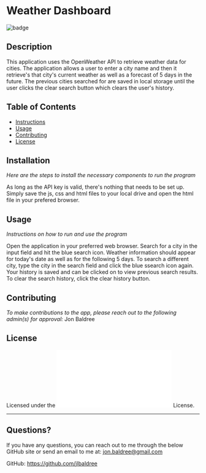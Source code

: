 # Weather Dashboard

![badge](https://img.shields.io/badge/license-Apache-brightgreen)<br>

## Description 

This application uses the OpenWeather API to retrieve weather data for cities. The application allows a user to enter a city name and then it retrieve's that city's current weather as well as a forecast of 5 days in the future. The previous cities searched for are saved in local storage until the user clicks the clear search button which clears the user's history.

## Table of Contents

* [Instructions](#instructions)
* [Usage](#usage)
* [Contributing](#contributing)
* [License](#license)
    
## Installation
    
*Here are the steps to install the necessary components to run the program*
    
As long as the API key is valid, there's nothing that needs to be set up. Simply save the js, css and html files to your local drive and open the html file in your prefered browser.
    
## Usage 
    
*Instructions on how to run and use the program*
    
Open the application in your preferred web browser. Search for a city in the input field and hit the blue search icon. Weather information should appear for today's date as well as for the following 5 days. To search a different city, type the city in the search field and click the blue ssearch icon again. Your history is saved and can be clicked on to view previous search results. To clear the search history, click the clear history button.
    
## Contributing
    
*To make contributions to the app, please reach out to the following admin(s) for approval:*
Jon Baldree

## License
    
Licensed under the ![Apache](assets/licenses/Apache.txt) License.

---
    
## Questions?
    
If you have any questions, you can reach out to me through the below GitHub site or send an email to me at: jon.baldree@gmail.com
   
GitHub: https://github.com/jlbaldree
